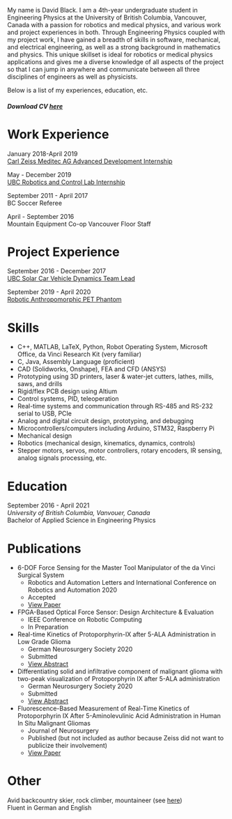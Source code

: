 My name is David Black. I am a 4th-year undergraduate student in Engineering Physics at the University of British Columbia, Vancouver, Canada with a passion for robotics and medical physics, and various work and project experiences in both. Through Engineering Physics coupled with my project work, I have gained a breadth of skills in software, mechanical, and electrical engineering, as well as a strong background in mathematics and physics. This unique skillset is ideal for robotics or medical physics applications and gives me a diverse knowledge of all aspects of the project so that I can jump in anywhere and communicate between all three disciplines of engineers as well as physicists.

Below is a list of my experiences, education, etc.
##### Download CV [here](https://github.com/dgblack/portfolio/raw/master/files/CV.pdf)

# Work Experience
January 2018-April 2019  
[Carl Zeiss Meditec AG Advanced Development Internship](https://dgblack.github.io/portfolio/zeiss)

May - December 2019  
[UBC Robotics and Control Lab Internship](https://dgblack.github.io/portfolio/rcl)

September 2011 - April 2017  
BC Soccer Referee

April - September 2016  
Mountain Equipment Co-op Vancouver Floor Staff

# Project Experience
September 2016 - December 2017  
[UBC Solar Car Vehicle Dynamics Team Lead](https://dgblack.github.io/portfolio/solar)

September 2019 - April 2020  
[Robotic Anthropomorphic PET Phantom](https://dgblack.github.io/portfolio/pet)

# Skills
*	C++, MATLAB, LaTeX, Python, Robot Operating System, Microsoft Office, da Vinci Research Kit (very familiar) 
*	C, Java, Assembly Language (proficient)
*	CAD (Solidworks, Onshape), FEA and CFD (ANSYS)
*	Prototyping using 3D printers, laser & water-jet cutters, lathes, mills, saws, and drills
*	Rigid/flex PCB design using Altium
*	Control systems, PID, teleoperation
*	Real-time systems and communication through RS-485 and RS-232 serial to USB, PCIe
*	Analog and digital circuit design, prototyping, and debugging
*	Microcontrollers/computers including Arduino, STM32, Raspberry Pi
*	Mechanical design
*	Robotics (mechanical design, kinematics, dynamics, controls)
*	Stepper motors, servos, motor controllers, rotary encoders, IR sensing, analog signals processing, etc.

# Education
September 2016 - April 2021  
_University of British Columbia, Vanvouer, Canada_  
Bachelor of Applied Science in Engineering Physics

# Publications
* 6-DOF Force Sensing for the Master Tool Manipulator of the da Vinci Surgical System
  * Robotics and Automation Letters and International Conference on Robotics and Automation 2020
  * Accepted
  * [View Paper](/files/ICRA_Paper.pdf)
* FPGA-Based Optical Force Sensor: Design Architecture & Evaluation
  * IEEE Conference on Robotic Computing
  * In Preparation
* Real-time Kinetics of Protoporphyrin-IX after 5-ALA Administration in Low Grade Glioma
  * German Neurosurgery Society 2020
  * Submitted
  * [View Abstract](/files/Abstract_DGNC_LGG_spectral?=raw)
* Differentiating solid and infiltrative component of malignant glioma with two-peak visualization of Protoporphyrin IX after 5-ALA administration
  * German Neurosurgery Society 2020
  * Submitted
  * [View Abstract](/files/Abstract_DGNC_Two_peak.pdf?=raw)
* Fluorescence-Based Measurement of Real-Time Kinetics of Protoporphyrin IX After 5-Aminolevulinic Acid Administration in Human In Situ Malignant Gliomas
  * Journal of Neurosurgery
  * Published (but not included as author because Zeiss did not want to publicize their involvement)
  * [View Paper](/files/fluorescenceKineticsPaper.pdf?=raw)

# Other
Avid backcountry skier, rock climber, mountaineer (see [here](https://dgblack.github.io/portfolio/adventures))  
Fluent in German and English
